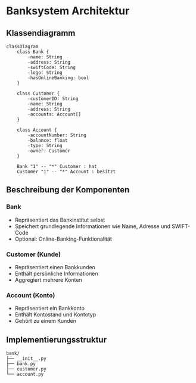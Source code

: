 # Banksystem Architektur

## Klassendiagramm

```mermaid
classDiagram
    class Bank {
        -name: String
        -address: String
        -swiftCode: String
        -logo: String
        -hasOnlineBanking: bool
    }
    
    class Customer {
        -customerID: String
        -name: String
        -address: String
        -accounts: Account[]
    }
    
    class Account {
        -accountNumber: String
        -balance: float
        -type: String
        -owner: Customer
    }

    Bank "1" -- "*" Customer : hat
    Customer "1" -- "*" Account : besitzt
```

## Beschreibung der Komponenten

### Bank
- Repräsentiert das Bankinstitut selbst
- Speichert grundlegende Informationen wie Name, Adresse und SWIFT-Code
- Optional: Online-Banking-Funktionalität

### Customer (Kunde)
- Repräsentiert einen Bankkunden
- Enthält persönliche Informationen
- Aggregiert mehrere Konten

### Account (Konto)
- Repräsentiert ein Bankkonto
- Enthält Kontostand und Kontotyp
- Gehört zu einem Kunden

## Implementierungsstruktur

```
bank/
├── __init__.py
├── bank.py
├── customer.py
└── account.py